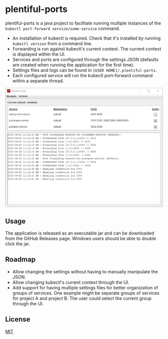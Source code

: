 # plentiful-ports

plentiful-ports is a java project to facilitate running multiple instances of the `kubectl port-forward service/some-service` command.

* An installation of kubectl is required. Check that it's installed by running `kubectl version` from a command line.
* Forwarding is run against kubectl's current context. The current context is displayed within the UI.
* Services and ports are configured through the settings JSON (defaults are created when running the application for the first time).
* Settings files and logs can be found in `[USER HOME]/.plentiful-ports`.
* Each configured service will run the kubectl port-forward command within a separate thread.

![Application screenshot!](documentation/screenshot.png)

## Usage

The application is released as an executable jar and can be downloaded from the GitHub Releases page.  Windows users should be able to double click the jar.

## Roadmap

* Allow changing the settings without having to manually manipulate the JSON.
* Allow changing kubectl's current context through the UI.
* Add support for having multiple settings files for better organization of groups of services. One example might be separate groups of services for project A and project B. The user could select the current group through the UI.

## License
[MIT](https://choosealicense.com/licenses/mit/)